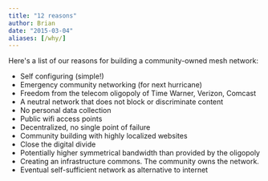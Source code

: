 ```yaml
---
title: "12 reasons"
author: Brian
date: "2015-03-04"
aliases: [/why/]
---
```


Here's a list of our reasons for building a community-owned mesh network:

* Self configuring (simple!)
* Emergency community networking (for next hurricane)
* Freedom from the telecom oligopoly of Time Warner, Verizon, Comcast
* A neutral network that does not block or discriminate content
* No personal data collection
* Public wifi access points
* Decentralized, no single point of failure
* Community building with highly localized websites
* Close the digital divide
* Potentially higher symmetrical bandwidth than provided by the oligopoly
* Creating an infrastructure commons. The community owns the network.
* Eventual self-sufficient network as alternative to internet

